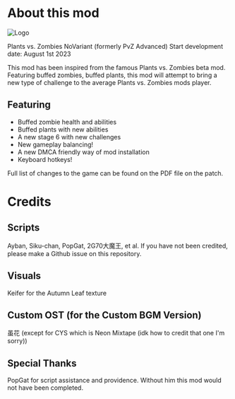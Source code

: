 # About this mod
![Logo](https://github.com/a-rabin/pvz-advanced/PvZ_Logo.png)

Plants vs. Zombies NoVariant (formerly PvZ Advanced)
Start development date: August 1st 2023

This mod has been inspired from the famous Plants vs. Zombies beta mod. 
Featuring buffed zombies, buffed plants, this mod will attempt to bring a new type of challenge to the average Plants vs. Zombies mods player.

## Featuring
- Buffed zombie health and abilities 
- Buffed plants with new abilities
- A new stage 6 with new challenges
- New gameplay balancing!
- A new DMCA friendly way of mod installation
- Keyboard hotkeys!

Full list of changes to the game can be found on the PDF file on the patch.

# Credits
## Scripts
Ayban, Siku-chan, PopGat, 2G70大魔王, et al.
If you have not been credited, please make a Github issue on this repository.

## Visuals
Keifer for the Autumn Leaf texture

## Custom OST (for the Custom BGM Version)
虽花 (except for CYS which is Neon Mixtape (idk how to credit that one I'm sorry))

## Special Thanks
PopGat for script assistance and providence. Without him this mod would not have been completed.

